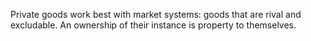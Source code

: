 Private goods work best with market systems: goods that are rival and excludable. An ownership of their instance is property to themselves.